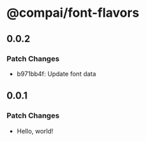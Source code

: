 # @compai/font-flavors

## 0.0.2

### Patch Changes

- b971bb4f: Update font data

## 0.0.1

### Patch Changes

- Hello, world!
